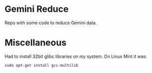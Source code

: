
# Gemini Reduce

Repo with some code to reduce Gemini data.



# Miscellaneous 

 Had to install 32bit glibc libraries on my system. On Linux Mint it was:

`sudo apt-get install gcc-multilib`
